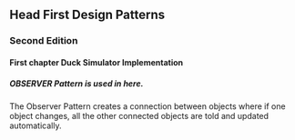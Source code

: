 ## Head First Design Patterns
### Second Edition

#### First chapter Duck Simulator Implementation
##### OBSERVER Pattern is used in here. 
The Observer Pattern creates a connection between objects where if one object changes, all the other connected objects are told and updated automatically.